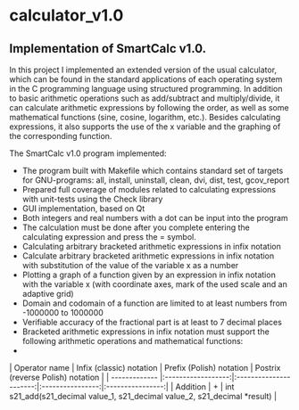 # calculator_v1.0

## Implementation of SmartCalc v1.0.

In this project I implemented an extended version of the usual calculator, which can be found in the standard applications of each operating system in the C programming language using structured programming. In addition to basic arithmetic operations such as add/subtract and multiply/divide, it can calculate arithmetic expressions by following the order, as well as some mathematical functions (sine, cosine, logarithm, etc.).
Besides calculating expressions, it also supports the use of the x variable and the graphing of the corresponding function.

The SmartCalc v1.0 program implemented:
- The program built with Makefile which contains standard set of targets for GNU-programs: all, install, uninstall, clean, dvi, dist, test, gcov_report
- Prepared full coverage of modules related to calculating expressions with unit-tests using the Check library
- GUI implementation, based on Qt
- Both integers and real numbers with a dot can be input into the program
- The calculation must be done after you complete entering the calculating expression and press the = symbol.
- Calculating arbitrary bracketed arithmetic expressions in infix notation
- Calculate arbitrary bracketed arithmetic expressions in infix notation with substitution of the value of the variable x as a number
- Plotting a graph of a function given by an expression in infix notation with the variable x (with coordinate axes, mark of the used scale and an adaptive grid)
- Domain and codomain of a function are limited to at least numbers from -1000000 to 1000000
- Verifiable accuracy of the fractional part is at least to 7 decimal places
- Bracketed arithmetic expressions in infix notation must support the following arithmetic operations and mathematical functions:
- 
| Operator name | Infix (classic) notation | Prefix (Polish) notation | Postrix (reverse Polish) notation |
| ------------- |:------------------:|:----------------------:|:----------------:|:----------------:|
| Addition    |  +   | int s21_add(s21_decimal value_1, s21_decimal value_2, s21_decimal *result) |
